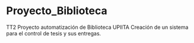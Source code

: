 # Proyecto_Biblioteca
TT2 Proyecto automatización de Biblioteca UPIITA 
Creación de un sistema para el control de tesis y sus entregas.
